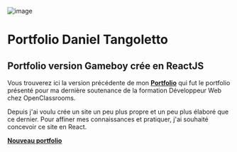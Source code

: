 ![image](https://github.com/user-attachments/assets/e069d59d-2d44-4472-8cbd-bc0ff951eff8)

# Portfolio Daniel Tangoletto

## Portfolio version Gameboy crée en ReactJS

Vous trouverez ici la version précédente de mon **[Portfolio](https://danieltangoletto.github.io/dt_portfolio/)** qui fut le portfolio présenté pour ma dernière soutenance de la formation Développeur Web chez OpenClassrooms.

Depuis j'ai voulu crée un site un peu plus propre et un peu plus élaboré que ce dernier.
Pour affiner mes connaissances et pratiquer, j'ai souhaité concevoir ce site en React.

**[Nouveau portfolio](https://danieltangoletto.github.io/portfolio_gb/)**
